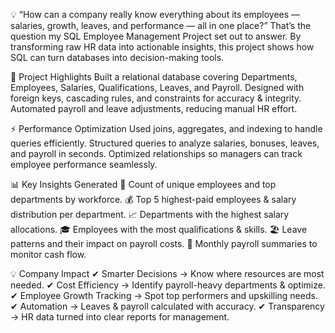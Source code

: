 💡 “How can a company really know everything about its employees — salaries, growth, leaves, and performance — all in one place?”
That’s the question my SQL Employee Management Project set out to answer.
By transforming raw HR data into actionable insights, this project shows how SQL can turn databases into decision-making tools.


🚀 Project Highlights
Built a relational database covering Departments, Employees, Salaries, Qualifications, Leaves, and Payroll.
Designed with foreign keys, cascading rules, and constraints for accuracy & integrity.
Automated payroll and leave adjustments, reducing manual HR effort.


⚡ Performance Optimization
Used joins, aggregates, and indexing to handle queries efficiently.
Structured queries to analyze salaries, bonuses, leaves, and payroll in seconds.
Optimized relationships so managers can track employee performance seamlessly.


📊 Key Insights Generated
👥 Count of unique employees and top departments by workforce.
💰 Top 5 highest-paid employees & salary distribution per department.
📈 Departments with the highest salary allocations.
🎓 Employees with the most qualifications & skills.
🏖 Leave patterns and their impact on payroll costs.
📅 Monthly payroll summaries to monitor cash flow.


💡 Company Impact
✔ Smarter Decisions → Know where resources are most needed.
✔ Cost Efficiency → Identify payroll-heavy departments & optimize.
✔ Employee Growth Tracking → Spot top performers and upskilling needs.
✔ Automation → Leaves & payroll calculated with accuracy.
✔ Transparency → HR data turned into clear reports for management.



